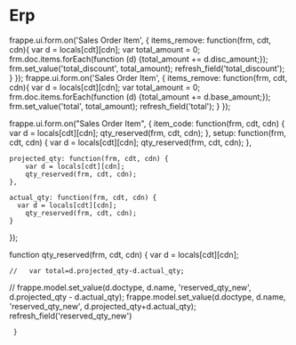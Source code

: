 # Erp

frappe.ui.form.on('Sales Order Item', {
items_remove: function(frm, cdt, cdn){
var d = locals[cdt][cdn];
var total_amount = 0;
frm.doc.items.forEach(function (d) {total_amount += d.disc_amount;});
frm.set_value('total_discount', total_amount);
refresh_field('total_discount');
    }
});
frappe.ui.form.on('Sales Order Item', {
items_remove: function(frm, cdt, cdn){
var d = locals[cdt][cdn];
var total_amount = 0;
frm.doc.items.forEach(function (d) {total_amount += d.base_amount;});
frm.set_value('total', total_amount);
refresh_field('total');
    }
});





frappe.ui.form.on("Sales Order Item", {
    item_code: function(frm, cdt, cdn) {
       var d = locals[cdt][cdn];
        qty_reserved(frm, cdt, cdn);
    },
     setup: function(frm, cdt, cdn) {
        var d = locals[cdt][cdn];
        qty_reserved(frm, cdt, cdn);
    },
 
    projected_qty: function(frm, cdt, cdn) {
        var d = locals[cdt][cdn];
        qty_reserved(frm, cdt, cdn);
    },
    
    actual_qty: function(frm, cdt, cdn) {
      var d = locals[cdt][cdn];
        qty_reserved(frm, cdt, cdn);
    }

});


 function qty_reserved(frm, cdt, cdn) {
     var d = locals[cdt][cdn];
    
    //   var total=d.projected_qty-d.actual_qty;
//       frappe.model.set_value(d.doctype, d.name, 'reserved_qty_new', d.projected_qty - d.actual_qty);
    frappe.model.set_value(d.doctype, d.name, 'reserved_qty_new', d.projected_qty+d.actual_qty);
    refresh_field('reserved_qty_new')
        
     }
